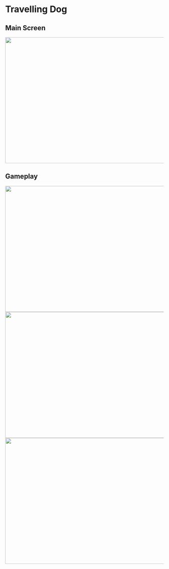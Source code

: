 # Travelling Dog

## Main Screen
<img src="https://i.imgur.com/3ZAfZ0c.png" width="800" height="400"/>

## Gameplay
<img src="https://i.imgur.com/2XaudmW.png" width="800" height="400" />
<img src="https://i.imgur.com/3HcypE6.png" width="800" height="400" />
<img src="https://i.imgur.com/9ThV1Rj.png" width="800" height="400" />
